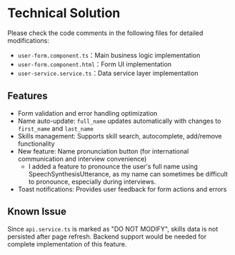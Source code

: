 # Technical Solution

Please check the code comments in the following files for detailed modifications:

- `user-form.component.ts`：Main business logic implementation
- `user-form.component.html`：Form UI implementation
- `user-service.service.ts`：Data service layer implementation

## Features

- Form validation and error handling optimization
- Name auto-update: `full_name` updates automatically with changes to `first_name` and `last_name`
- Skills management: Supports skill search, autocomplete, add/remove functionality
- New feature: Name pronunciation button (for international communication and interview convenience)
  - I added a feature to pronounce the user's full name using SpeechSynthesisUtterance, as my name can sometimes be difficult to pronounce, especially during interviews.
- Toast notifications: Provides user feedback for form actions and errors

## Known Issue

Since `api.service.ts` is marked as "DO NOT MODIFY", skills data is not persisted after page refresh. Backend support would be needed for complete implementation of this feature.
